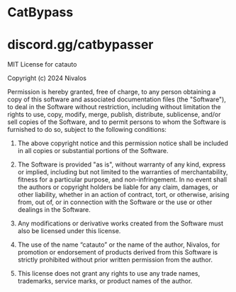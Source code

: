 # CatBypass

# discord.gg/catbypasser

MIT License for catauto

Copyright (c) 2024 Nivalos

Permission is hereby granted, free of charge, to any person obtaining a copy of this software and associated documentation files (the "Software"), to deal in the Software without restriction, including without limitation the rights to use, copy, modify, merge, publish, distribute, sublicense, and/or sell copies of the Software, and to permit persons to whom the Software is furnished to do so, subject to the following conditions:

1. The above copyright notice and this permission notice shall be included in all copies or substantial portions of the Software.


2. The Software is provided "as is", without warranty of any kind, express or implied, including but not limited to the warranties of merchantability, fitness for a particular purpose, and non-infringement. In no event shall the authors or copyright holders be liable for any claim, damages, or other liability, whether in an action of contract, tort, or otherwise, arising from, out of, or in connection with the Software or the use or other dealings in the Software.


3. Any modifications or derivative works created from the Software must also be licensed under this license.


4. The use of the name “catauto” or the name of the author, Nivalos, for promotion or endorsement of products derived from this Software is strictly prohibited without prior written permission from the author.


5. This license does not grant any rights to use any trade names, trademarks, service marks, or product names of the author.
